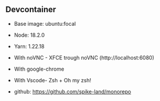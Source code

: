 ## Devcontainer

- Base image: ubuntu:focal
- Node: 18.2.0
- Yarn: 1.22.18
- With noVNC - XFCE trough noVNC (http://localhost:6080)
- With google-chrome
- With Vscode- Zsh + Oh my zsh!

- github: https://github.com/spike-land/monorepo
